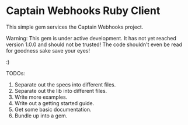 Captain Webhooks Ruby Client
============================

This simple gem services the Captain Webhooks project.

Warning: This gem is under active development. It has
	 not yet reached version 1.0.0 and should not
	 be trusted! The code shouldn't even be read 
	 for goodness sake save your eyes!

:)

TODOs:

1. Separate out the specs into different files. 
2. Separate out the lib into different files. 
3. Write more examples. 
4. Write out a getting started guide.
5. Get some basic documentation. 
6. Bundle up into a gem. 
